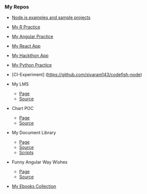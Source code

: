 ### My Repos

- [Node.js examples and sample projects](https://github.com/sivaram143/nodeApps)

- [My R Practice](https://github.com/sivaram143/R_Practice)

- [My Angular Practice](https://github.com/sivaramny/practical_stuff)

- [My React App](https://github.com/sivaram143/MyReactApp)

- [My Hackthon App](https://github.com/sivaram143/my-hack-app)

- [My Python Practice](https://github.com/sivaram143/python_practice)

- [CI-Experiment] (https://github.com/sivaram143/codefish-node)
   
- My LMS
   - [Page](https://sivaram143.github.io/my_lms/)
   - [Source](https://github.com/sivaram143/my_lms)

- Chart POC
    - [Page](https://sivaramny.github.io/ChartPOC/)
    - [Source](https://github.com/sivaramny/ChartPOC/)
    
- My Document Library
   - [Page](http://sivaram143.github.io/hello-world/)
   - [Source](https://github.com/sivaramny/docLib)
   - [Scripts](https://github.com/sivaram143/hello-world/tree/master/scripts)

- Funny Angular Way Wishes
   - [Page](https://sivaram143.github.io/Happy-New-Year)
   - [Source](https://github.com/sivaram143/Happy-New-Year)
   
- [My Ebooks Collection](https://github.com/sivaram143/ebooks)
